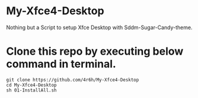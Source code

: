 # My-Xfce4-Desktop
Nothing but a Script to setup Xfce Desktop with Sddm-Sugar-Candy-theme.

# Clone this repo by executing below command in terminal.

```
git clone https://github.com/4r6h/My-Xfce4-Desktop
cd My-Xfce4-Desktop
sh 01-InstallAll.sh
```

